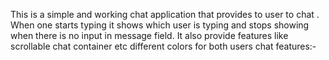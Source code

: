 This is a simple and working chat application that provides to user to chat .
When one starts typing it shows which user is typing and stops showing when there is no input in message field.
It also provide features like scrollable chat container etc
different colors for both users chat
features:-
